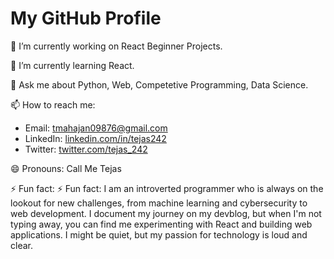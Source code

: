 # My GitHub Profile

🔭 I’m currently working on React Beginner Projects.

🌱 I’m currently learning React.

<!--👯 I’m looking to collaborate on [projects you're interested in collaborating on].

🤔 I’m looking for help with [specific areas you need help with].

💡 I've recently contributed to open-source projects such as [open-source projects you've contributed to].-->

💬 Ask me about Python, Web, Competetive Programming, Data Science.

📫 How to reach me:
- Email: [tmahajan09876@gmail.com](mailto:tmahajan09876@gmail.com)
- LinkedIn: [linkedin.com/in/tejas242](https://linkedin.com/in/tejas242)
- Twitter: [twitter.com/tejas_242](twitter.com/tejas_242)

😄 Pronouns: Call Me Tejas

⚡ Fun fact: ⚡ Fun fact: I am an introverted programmer who is always on the lookout for new challenges, from machine learning and cybersecurity to web development. I document my journey on my devblog, but when I'm not typing away, you can find me experimenting with React and building web applications. I might be quiet, but my passion for technology is loud and clear.
